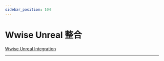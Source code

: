 ```yaml
---
sidebar_position: 104
---
```


# Wwise Unreal 整合

[Wwise Unreal Integration](https://www.audiokinetic.com/en/library/edge/?source=UE4&id=index.html)

---
